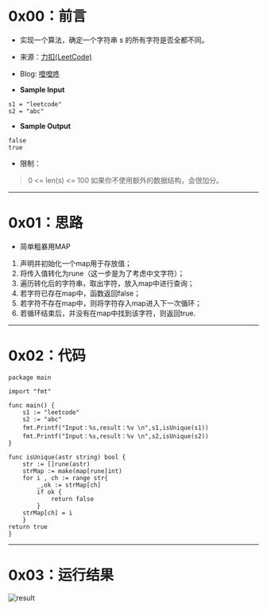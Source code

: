 # 0x00：前言

+ 实现一个算法，确定一个字符串 s 的所有字符是否全都不同。
+ 来源：[力扣(LeetCode)](https://leetcode-cn.com/problems/is-unique-lcci)
+ Blog: [噔噔咚](https://www.smartfox.cc/archives/4087/)

+ **Sample Input**

```shell
s1 = "leetcode"
s2 = "abc"
```
+ **Sample Output**

```shell
false
true
```

+ 限制：

> 0 <= len(s) <= 100
> 如果你不使用额外的数据结构，会很加分。

----------

# 0x01：思路

+ 简单粗暴用MAP

1. 声明并初始化一个map用于存放值；
2. 将传入值转化为rune（这一步是为了考虑中文字符）；
3. 遍历转化后的字符串，取出字符，放入map中进行查询；
4. 若字符已存在map中，函数返回false；
5. 若字符不存在map中，则将字符存入map进入下一次循环；
6. 若循环结束后，并没有在map中找到该字符，则返回true.

----------

# 0x02：代码

```golang
package main

import "fmt"

func main() {
    s1 := "leetcode"
    s2 := "abc"
    fmt.Printf("Input：%s,result：%v \n",s1,isUnique(s1))
    fmt.Printf("Input：%s,result：%v \n",s2,isUnique(s2))
}

func isUnique(astr string) bool {
    str := []rune(astr)
    strMap := make(map[rune]int)
    for i , ch := range str{
        _,ok := strMap[ch]
        if ok {
            return false
        }
    strMap[ch] = i
    }
return true
}

```

----------

# 0x03：运行结果

![result](https://oss.smartfox.cc/2020/06/22/33fd0ed08e5cf.png)